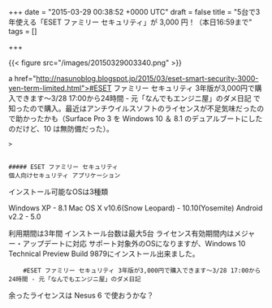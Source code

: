
+++
date = "2015-03-29 00:38:52 +0000 UTC"
draft = false
title = "5台で3年使える「ESET ファミリー セキュリティ」が 3,000 円！（本日16:59まで"
tags = []

+++


{{< figure src="/images/20150329003340.png"  >}}

a href="http://nasunoblog.blogspot.jp/2015/03/eset-smart-security-3000-yen-term-limited.html">#ESET ファミリー セキュリティ 3年版が3,000円で購入できます～3/28 17:00から24時間 - 元「なんでもエンジニ屋」のダメ日記</a> で知ったので購入。最近はアンチウイルスソフトのライセンスが不足気味だったので助かったかも（Surface Pro 3 を Windows 10 ＆ 8.1 のデュアルブートにしたのだけど、10 は無防備だった）。

    >
        

    ##### ESET ファミリー セキュリティ
    個人向けセキュリティ アプリケーション


インストール可能なOSは3種類

Windows XP - 8.1
Mac OS X v10.6(Snow Leopard) - 10.10(Yosemite)
Android v2.2 - 5.0

利用期間は3年間
インストール台数は最大5台
ライセンス有効期間内はメジャー・アップデートに対応
サポート対象外のOSになりますが、Windows 10 Technical Preview Build 9879にインストール出来ました。


        #ESET ファミリー セキュリティ 3年版が3,000円で購入できます～3/28 17:00から24時間 - 元「なんでもエンジニ屋」のダメ日記
    
余ったライセンスは Nesus 6 で使おうかな？



